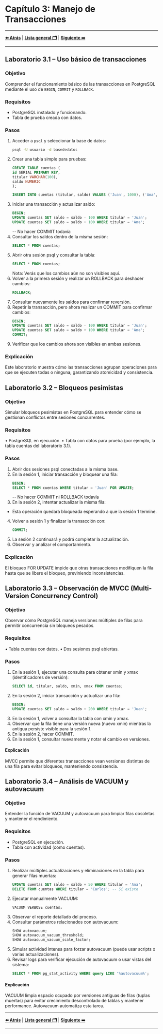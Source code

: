 # Capítulo 3: Manejo de Transacciones

---

**[⬅️ Atrás](https://netec-mx.github.io/POSTSQL_ADV/Cap%C3%ADtulo2/)** | **[Lista general 🗂️](https://netec-mx.github.io/POSTSQL_ADV/)** | **[Siguiente ➡️](https://netec-mx.github.io/POSTSQL_ADV/Cap%C3%ADtulo4/)**

---

## Laboratorio 3.1 – Uso básico de transacciones

### Objetivo  
Comprender el funcionamiento básico de las transacciones en PostgreSQL mediante el uso de `BEGIN`, `COMMIT` y `ROLLBACK`.

### Requisitos  
- PostgreSQL instalado y funcionando.  
- Tabla de prueba creada con datos.

### Pasos

1. Acceder a `psql` y seleccionar la base de datos:
   ```bash
   psql -U usuario -d basededatos
   ```
2.	Crear una tabla simple para pruebas:
    ```sql
    CREATE TABLE cuentas (
    id SERIAL PRIMARY KEY,
    titular VARCHAR(100),
    saldo NUMERIC
    );

    INSERT INTO cuentas (titular, saldo) VALUES ('Juan', 1000), ('Ana', 1500);
    ```
3.	Iniciar una transacción y actualizar saldo:
    ```sql
    BEGIN;
    UPDATE cuentas SET saldo = saldo - 100 WHERE titular = 'Juan';
    UPDATE cuentas SET saldo = saldo + 100 WHERE titular = 'Ana';
    ```
    -- No hacer COMMIT todavía
4.	Consultar los saldos dentro de la misma sesión:
    ```sql
    SELECT * FROM cuentas;
    ```
5.	Abrir otra sesión psql y consultar la tabla:
    ```sql
    SELECT * FROM cuentas;
    ```
    Nota: Verás que los cambios aún no son visibles aquí.
6.	Volver a la primera sesión y realizar un ROLLBACK para deshacer cambios:
    ```sql
    ROLLBACK;
    ```
7.	Consultar nuevamente los saldos para confirmar reversión.
8.	Repetir la transacción, pero ahora realizar un COMMIT para confirmar cambios:
    ```sql
    BEGIN;
    UPDATE cuentas SET saldo = saldo - 100 WHERE titular = 'Juan';
    UPDATE cuentas SET saldo = saldo + 100 WHERE titular = 'Ana';
    COMMIT;
    ```
9.	Verificar que los cambios ahora son visibles en ambas sesiones.

### Explicación
Este laboratorio muestra cómo las transacciones agrupan operaciones para que se ejecuten todas o ninguna, garantizando atomicidad y consistencia.

## Laboratorio 3.2 – Bloqueos pesimistas
### Objetivo
Simular bloqueos pesimistas en PostgreSQL para entender cómo se gestionan conflictos entre sesiones concurrentes.
### Requisitos
•	PostgreSQL en ejecución.
•	Tabla con datos para prueba (por ejemplo, la tabla cuentas del laboratorio 3.1).
### Pasos
1.	Abrir dos sesiones psql conectadas a la misma base.
2.	En la sesión 1, iniciar transacción y bloquear una fila:
    ```sql
    BEGIN;
    SELECT * FROM cuentas WHERE titular = 'Juan' FOR UPDATE;
    ```
    -- No hacer COMMIT ni ROLLBACK todavía
3.	En la sesión 2, intentar actualizar la misma fila:
- Esta operación quedará bloqueada esperando a que la sesión 1 termine.
4.	Volver a sesión 1 y finalizar la transacción con:
    ```sql
    COMMIT;
    ```
5.	La sesión 2 continuará y podrá completar la actualización.
6.	Observar y analizar el comportamiento.
### Explicación
El bloqueo FOR UPDATE impide que otras transacciones modifiquen la fila hasta que se libere el bloqueo, previniendo inconsistencias.

## Laboratorio 3.3 – Observación de MVCC (Multi-Version Concurrency Control)
### Objetivo
Observar cómo PostgreSQL maneja versiones múltiples de filas para permitir concurrencia sin bloqueos pesados.
### Requisitos
•	Tabla cuentas con datos.
•	Dos sesiones psql abiertas.
### Pasos
1.	En la sesión 1, ejecutar una consulta para obtener xmin y xmax (identificadores de versión):
    ```sql
    SELECT id, titular, saldo, xmin, xmax FROM cuentas;
    ```
2.	En la sesión 2, iniciar transacción y actualizar una fila:
    ```sql
    BEGIN;
    UPDATE cuentas SET saldo = saldo + 200 WHERE titular = 'Juan';
    ```
3.	En la sesión 1, volver a consultar la tabla con xmin y xmax.
4.	Observar que la fila tiene una versión nueva (nuevo xmin) mientras la antigua persiste visible para la sesión 1.
5.	En la sesión 2, hacer COMMIT.
6.	En la sesión 1, consultar nuevamente y notar el cambio en versiones.
#### Explicación
MVCC permite que diferentes transacciones vean versiones distintas de una fila para evitar bloqueos, manteniendo consistencia.


## Laboratorio 3.4 – Análisis de VACUUM y autovacuum
### Objetivo
Entender la función de VACUUM y autovacuum para limpiar filas obsoletas y mantener el rendimiento.
### Requisitos
- PostgreSQL en ejecución.
- Tabla con actividad (como cuentas).
### Pasos
1.	Realizar múltiples actualizaciones y eliminaciones en la tabla para generar filas muertas:
    ```sql
    UPDATE cuentas SET saldo = saldo + 50 WHERE titular = 'Ana';
    DELETE FROM cuentas WHERE titular = 'Carlos'; -- Si existe
    ```
2.	Ejecutar manualmente VACUUM:
    ```sql
    VACUUM VERBOSE cuentas;
    ```
3.	Observar el reporte detallado del proceso.
4.	Consultar parámetros relacionados con autovacuum:
    ```sql
    SHOW autovacuum;
    SHOW autovacuum_vacuum_threshold;
    SHOW autovacuum_vacuum_scale_factor;
    ```
5.	Simular actividad intensa para forzar autovacuum (puede usar scripts o varias actualizaciones).
6.	Revisar logs para verificar ejecución de autovacuum o usar vistas del sistema:
    ```sql
    SELECT * FROM pg_stat_activity WHERE query LIKE '%autovacuum%';
    ```
#### Explicación
VACUUM limpia espacio ocupado por versiones antiguas de filas (tuplas muertas) para evitar crecimiento descontrolado de tablas y mantener performance. Autovacuum automatiza esta tarea.

---

**[⬅️ Atrás](https://netec-mx.github.io/POSTSQL_ADV/Cap%C3%ADtulo2/)** | **[Lista general 🗂️](https://netec-mx.github.io/POSTSQL_ADV/)** | **[Siguiente ➡️](https://netec-mx.github.io/POSTSQL_ADV/Cap%C3%ADtulo4/)**

---
